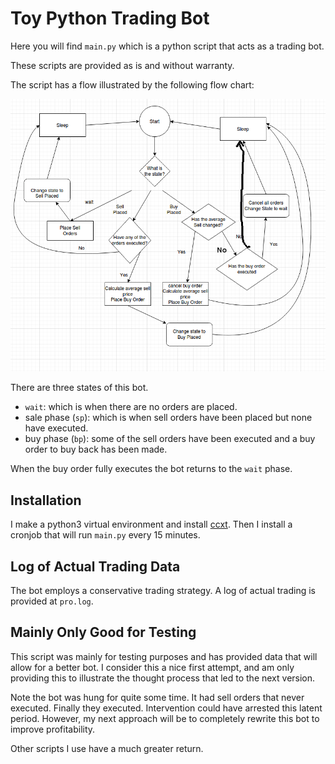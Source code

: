 # Toy Python Trading Bot

Here you will find `main.py` which is a python script that acts as a trading bot.

These scripts are provided as is and without warranty.  

The script has a flow illustrated by the following flow chart:

![Flow Chart](img/flowchart.png)

There are three states of this bot.

*  `wait`: which is when there are no orders are placed.
*  sale phase (`sp`): which is when sell orders have been placed but none have executed.
*  buy phase (`bp`): some of the sell orders have been executed and a buy order to buy back has been made.

When the buy order fully executes the bot returns to the `wait` phase.


## Installation

I make a python3 virtual environment and install
[ccxt](https://github.com/ccxt/ccxt). Then I install a
cronjob that will run `main.py` every 15 minutes.

## Log of Actual Trading Data

The bot employs a conservative trading strategy.  A log of actual trading is
provided at `pro.log`.

## Mainly Only Good for Testing

This script was mainly for testing purposes and has provided data
that will allow for a better bot.  I consider this a nice first attempt,
and am only providing this to illustrate the thought process that led to
the next version.

Note the bot was hung for quite some time.  It had sell orders that never executed.
Finally they executed.  Intervention could have arrested this latent period.
However, my next approach will be to completely rewrite this bot to improve
profitability.  

Other scripts I use have a much greater return.
